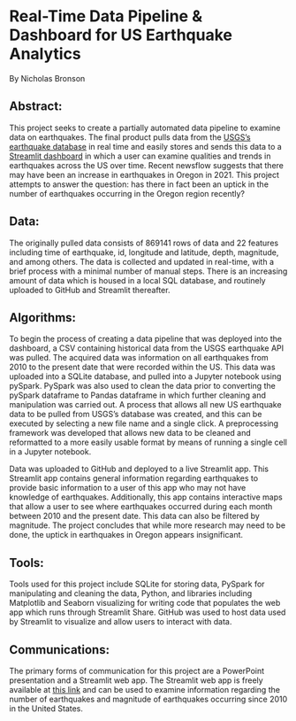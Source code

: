 # Real-Time Data Pipeline & Dashboard for US Earthquake Analytics  

By Nicholas Bronson

## Abstract:

This project seeks to create a partially automated data pipeline to examine data on earthquakes. The final product pulls data from the [USGS’s earthquake database](https://earthquake.usgs.gov/) in real time and easily stores and sends this data to a [Streamlit dashboard](https://share.streamlit.io/bronsonnh/streamlit_repo/main/nick-app.py) in which a user can examine qualities and trends in earthquakes across the US over time. Recent newsflow suggests that there may have been an increase in earthquakes in Oregon in 2021. This project attempts to answer the question: has there in fact been an uptick in the number of earthquakes occurring in the Oregon region recently? 

## Data:

The originally pulled data consists of 869141 rows of data and 22 features including time of earthquake, id, longitude and latitude, depth, magnitude, and among others. The data is collected and updated in real-time, with a brief process with a minimal number of manual steps. There is an increasing amount of data which is housed in a local SQL database, and routinely uploaded to GitHub and Streamlit thereafter. 

## Algorithms:

To begin the process of creating a data pipeline that was deployed into the dashboard, a CSV containing historical data from the USGS earthquake API was pulled. The acquired data was information on all earthquakes from 2010 to the present date that were recorded within the US. This data was uploaded into a SQLite database, and pulled into a Jupyter notebook using pySpark. PySpark was also used to clean the data prior to converting the pySpark dataframe to Pandas dataframe in which further cleaning and manipulation was carried out. A process that allows all new US earthquake data to be pulled from USGS’s database was created, and this can be executed by selecting a new file name and a single click. A preprocessing framework was developed that allows new data to be cleaned and reformatted to a more easily usable format by means of running a single cell in a Jupyter notebook. 

Data was uploaded to GitHub and deployed to a live Streamlit app. This Streamlit app contains general information regarding earthquakes to provide basic information to a user of this app who may not have knowledge of earthquakes. Additionally, this app contains interactive maps that allow a user to see where earthquakes occurred during each month between 2010 and the present date. This data can also be filtered by magnitude. The project concludes that while more research may need to be done, the uptick in earthquakes in Oregon appears insignificant. 

## Tools:

Tools used for this project include SQLite for storing data, PySpark for manipulating and cleaning the data, Python, and libraries including Matplotlib and Seaborn visualizing for writing code that populates the web app which runs through Streamlit Share. GitHub was used to host data used by Streamlit to visualize and allow users to interact with data. 

## Communications:

The primary forms of communication for this project are a PowerPoint presentation and a Streamlit web app. The Streamlit web app is freely available at [this link](https://share.streamlit.io/bronsonnh/streamlit_repo/main/nick-app.py) and can be used to examine information regarding the number of earthquakes and magnitude of earthquakes occurring since 2010 in the United States. 





